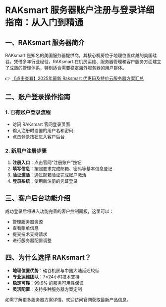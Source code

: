 # RAKsmart 服务器账户注册与登录详细指南：从入门到精通

## 一、RAKsmart 服务器简介
RAKsmart 是知名的美国服务器提供商，其核心机房位于地理位置优越的美国硅谷。凭借多年行业经验，RAKsmart 在机房运维、服务器管理和客户服务方面建立了成熟的管理体系，特别适合需要稳定海外服务器的用户群体。

👉 [【点击查看】2025年最新 Raksmart 优惠码及特价云服务器方案汇总](https://bit.ly/raksmart)

## 二、账户登录操作指南
### 1. 已有账户登录流程
- 访问 RAKsmart 官网登录页面
- 输入注册时设置的用户名和密码
- 点击登录按钮进入客户后台

### 2. 新用户注册步骤
1. **注册入口**：点击官网"注册账户"按钮
2. **填写信息**：按照要求完成邮箱、密码等基本信息登记
3. **验证激活**：通过邮箱验证完成账户激活
4. **登录系统**：使用新注册的凭证登录

## 三、客户后台功能介绍
成功登录后将进入功能完善的客户控制面板，这里可以：
- 管理服务器资源
- 查看账单信息
- 提交技术支持请求
- 进行服务器配置调整

## 四、为什么选择 RAKsmart？
- **地理位置优势**：硅谷机房与中国大陆延迟较低
- **专业运维团队**：7×24小时技术支持
- **稳定可靠**：99.9% 的服务可用性保证
- **灵活配置**：支持多种服务器方案定制

如需了解更多服务器方案详情，欢迎访问官网获取最新产品信息。